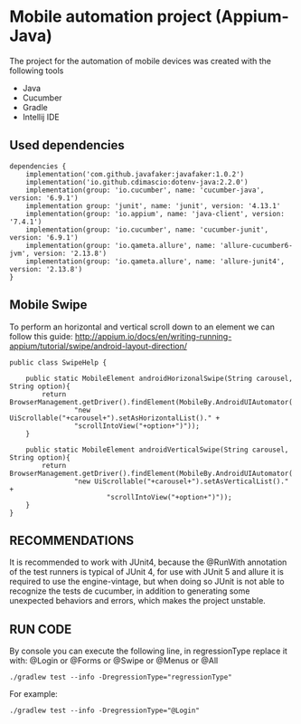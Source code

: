 # Mobile automation project (Appium-Java)

The project for the automation of mobile devices was created with the following tools

* Java
* Cucumber
* Gradle
* Intellij IDE

## Used dependencies

```
dependencies {
    implementation('com.github.javafaker:javafaker:1.0.2')
    implementation('io.github.cdimascio:dotenv-java:2.2.0')
    implementation(group: 'io.cucumber', name: 'cucumber-java', version: '6.9.1')
    implementation group: 'junit', name: 'junit', version: '4.13.1'
    implementation(group: 'io.appium', name: 'java-client', version: '7.4.1')
    implementation(group: 'io.cucumber', name: 'cucumber-junit', version: '6.9.1')
    implementation(group: 'io.qameta.allure', name: 'allure-cucumber6-jvm', version: '2.13.8')
    implementation(group: 'io.qameta.allure', name: 'allure-junit4', version: '2.13.8')
}
```

## Mobile Swipe

To perform an horizontal and vertical scroll down to an element we can follow this
guide: http://appium.io/docs/en/writing-running-appium/tutorial/swipe/android-layout-direction/

```
public class SwipeHelp {

    public static MobileElement androidHorizonalSwipe(String carousel, String option){
        return BrowserManagement.getDriver().findElement(MobileBy.AndroidUIAutomator(
                "new UiScrollable("+carousel+").setAsHorizontalList()." +
                "scrollIntoView("+option+")"));
    }

    public static MobileElement androidVerticalSwipe(String carousel, String option){
        return BrowserManagement.getDriver().findElement(MobileBy.AndroidUIAutomator(
                "new UiScrollable("+carousel+").setAsVerticalList()." +
                        "scrollIntoView("+option+")"));
    }
}
```

## RECOMMENDATIONS

It is recommended to work with JUnit4, because the @RunWith annotation of the test runners is typical of JUnit 4, for
use with JUnit 5 and allure it is required to use the engine-vintage, but when doing so JUnit is not able to recognize
the tests de cucumber, in addition to generating some unexpected behaviors and errors, which makes the project unstable.

## RUN CODE

By console you can execute the following line, in regressionType replace it with: @Login or @Forms or @Swipe or @Menus
or @All

``
./gradlew test --info -DregressionType="regressionType"
``

For example:

``
./gradlew test --info -DregressionType="@Login"
``


